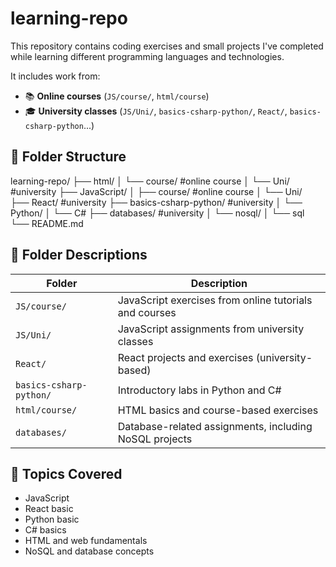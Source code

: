 # learning-repo

This repository contains coding exercises and small projects I've completed while learning different programming languages and technologies.

It includes work from:
- 📚 **Online courses** (`JS/course/`, `html/course`)
- 🎓 **University classes** (`JS/Uni/`, `basics-csharp-python/`,  `React/`, `basics-csharp-python`...)


## 📂 Folder Structure

learning-repo/
├── html/
│ └── course/              #online course
│ └── Uni/                 #university
├── JavaScript/
│ ├── course/              #online course
│ └── Uni/                 
├── React/                 #university
├── basics-csharp-python/  #university
│ └── Python/
│ └── C#
├── databases/             #university
│ └── nosql/
│ └── sql
└── README.md

## 🧭 Folder Descriptions

| Folder                  | Description                                              |
|-------------------------|----------------------------------------------------------|
| `JS/course/`            | JavaScript exercises from online tutorials and courses   |
| `JS/Uni/`               | JavaScript assignments from university classes           |
| `React/`                | React projects and exercises (university-based)   |
| `basics-csharp-python/` | Introductory labs in Python and C#                       |
| `html/course/`          | HTML basics and course-based exercises                   |
| `databases/`            | Database-related assignments, including NoSQL projects   |

## 🌱 Topics Covered

- JavaScript
- React basic
- Python basic
- C# basics
- HTML and web fundamentals
- NoSQL and database concepts
